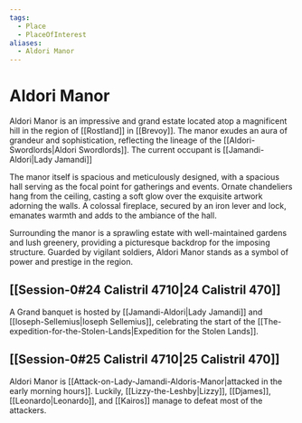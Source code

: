```yaml
---
tags:
  - Place
  - PlaceOfInterest
aliases:
  - Aldori Manor
---
```

# Aldori Manor
Aldori Manor is an impressive and grand estate located atop a magnificent hill in the region of [[Rostland]] in [[Brevoy]]. The manor exudes an aura of grandeur and sophistication, reflecting the lineage of the [[Aldori-Swordlords|Aldori Swordlords]]. The current occupant is [[Jamandi-Aldori|Lady Jamandi]]

The manor itself is spacious and meticulously designed, with a spacious hall serving as the focal point for gatherings and events. Ornate chandeliers hang from the ceiling, casting a soft glow over the exquisite artwork adorning the walls. A colossal fireplace, secured by an iron lever and lock, emanates warmth and adds to the ambiance of the hall.

Surrounding the manor is a sprawling estate with well-maintained gardens and lush greenery, providing a picturesque backdrop for the imposing structure. Guarded by vigilant soldiers, Aldori Manor stands as a symbol of power and prestige in the region. 

## [[Session-0#24 Calistril 4710|24 Calistril 470]]
A Grand banquet is hosted by [[Jamandi-Aldori|Lady Jamandi]] and [[Ioseph-Sellemius|Ioseph Sellemius]], celebrating the start of the [[The-expedition-for-the-Stolen-Lands|Expedition for the Stolen Lands]].

## [[Session-0#25 Calistril 4710|25 Calistril 470]]
Aldori Manor is [[Attack-on-Lady-Jamandi-Aldoris-Manor|attacked in the early morning hours]]. Luckily, [[Lizzy-the-Leshby|Lizzy]], [[Djames]], [[Leonardo|Leonardo]], and [[Kairos]] manage to defeat most of the attackers. 